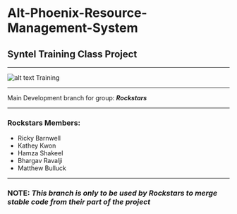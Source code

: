 Alt-Phoenix-Resource-Management-System
=======================================
## Syntel Training Class Project
***
![alt text](https://www.syntelinc.com/sites/all/themes/syntel/logo.svg "Syntel Logo") Training
***
Main Development branch for group: **_Rockstars_**
***
### **Rockstars Members:**
- Ricky Barnwell
- Kathey Kwon
- Hamza Shakeel
- Bhargav Ravalji
- Matthew Bulluck 
***
### **NOTE:** _This branch is only to be used by **Rockstars** to merge stable code from their part of the project_
